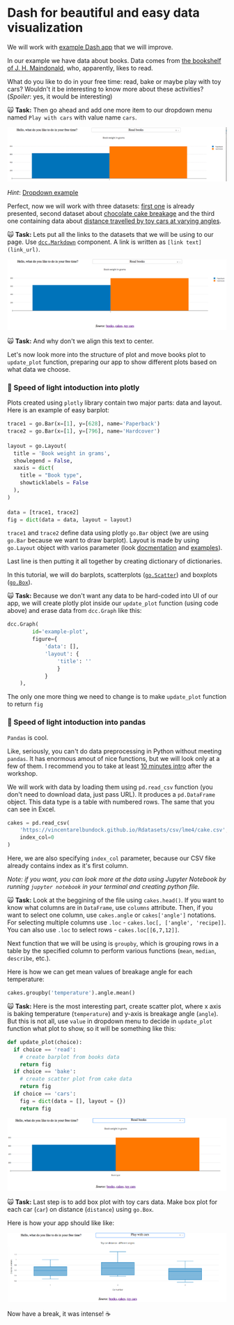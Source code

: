 # Dash for beautiful and easy data visualization

We will work with [example Dash app](https://github.com/anastazie/dash-pycon-2018/blob/master/example_project.py) 
that we will improve.

In our example we have data about books. Data comes from 
[the bookshelf of J. H. Maindonald](http://math.furman.edu/~dcs/courses/math47/R/library/DAAG/html/allbacks.html), 
who, apparently, likes to read.

What do you like to do in your free time: read, bake or maybe play with toy cars? 
Wouldn't it be interesting to know more about these activities? (*Spoiler*: yes, it would be interesting)

:scream_cat: **Task:** Then go ahead and add one more item to our dropdown menu named `Play with cars` with value name `cars`.

![](https://github.com/anastazie/dash-pycon-2018/blob/master/animated1.gif)

*Hint*: [Dropdown example](https://dash.plot.ly/dash-core-components/dropdown)

Perfect, now we will work with three datasets: [first one](https://vincentarelbundock.github.io/Rdatasets/doc/DAAG/allbacks.html) is already presented,
second dataset about [chocolate cake breakage](https://vincentarelbundock.github.io/Rdatasets/doc/lme4/cake.html)
and the third one containing data about [distance travelled by toy cars at varying angles](http://math.furman.edu/~dcs/courses/math47/R/library/DAAG/html/toycars.html). 

:scream_cat: **Task:** Lets put all the links to the datasets that we will be using to our page. Use [`dcc.Markdown`](https://dash.plot.ly/dash-core-components/markdown) component. A link is written as `[link text](link_url)`.

![](https://github.com/anastazie/dash-pycon-2018/blob/master/markdown_source.png)

:scream_cat: **Task:** And why don't we align this text to center.

Let's now look more into the structure of plot and move books plot to `update_plot` function, preparing our app to show different plots based on what data we choose.

###  🚀 Speed of light intoduction into plotly

Plots created using `plotly` library contain two major parts: data and layout. Here is an example of easy barplot:
```python
trace1 = go.Bar(x=[1], y=[628], name='Paperback')
trace2 = go.Bar(x=[1], y=[796], name='Hardcover')

layout = go.Layout(
  title = 'Book weight in grams',
  showlegend = False,
  xaxis = dict(
    title = "Book type",
    showticklabels = False
  ),
)

data = [trace1, trace2]
fig = dict(data = data, layout = layout)
```

`trace1` and `trace2` define data using plotly `go.Bar` object (we are using `go.Bar` because we want to draw barplot). 
Layout is made by using `go.Layout` object with varios parameter (look [docmentation](https://plot.ly/python/reference/) 
and [examples](https://plot.ly/python/bar-charts/)).

Last line is then putting it all together by creating dictionary of dictionaries.

In this tutorial, we will do barplots, scatterplots ([`go.Scatter`](https://plot.ly/python/line-and-scatter/)) and boxplots ([`go.Box`](https://plot.ly/python/box-plots/)).

:scream_cat: **Task:** Because we don't want any data to be hard-coded into UI of our app, we will create plotly plot inside our `update_plot` function (using code above) and erase data from `dcc.Graph` like this:
```python
dcc.Graph(
        id='example-plot',
        figure={
            'data': [],
            'layout': {
                'title': ''
                }
            }
    ),
```
The only one more thing we need to change is to make `update_plot` function to return `fig`

###  🚀 Speed of light intoduction into pandas

`Pandas` is cool. 

Like, seriously, you can't do data preprocessing in Python without meeting `pandas`. It has enormous amout of nice functions, but we will look only at a few of them. I recommend you to take at least [10 minutes intro](https://pandas.pydata.org/pandas-docs/stable/10min.html) after the workshop.

We will work with data by loading them using `pd.read_csv` function (you don't need to download data, just pass URL). It produces a `pd.DataFrame` object. This data type is a table with numbered rows. The same that you can see in Excel. 

```python
cakes = pd.read_csv(
    'https://vincentarelbundock.github.io/Rdatasets/csv/lme4/cake.csv',
    index_col=0
)
```
Here, we are also specifying `index_col` parameter, because our CSV fike already contains index as it's first column.

*Note: if you want, you can look more at the data using Jupyter Notebook by running `jupyter notebook` in your terminal and creating python file.*

:scream_cat: **Task:** Look at the beggining of the file using `cakes.head()`. 
If you want to know what columns are in `DataFrame`, use `columns` attribute. Then, if you want to select one column, use `cakes.angle` or `cakes['angle']` notations. For selecting multiple columns use `.loc` - `cakes.loc[, ['angle', 'recipe]]`. You can also use `.loc` to select rows - `cakes.loc[[6,7,12]]`.

Next function that we will be using is `groupby`, which is grouping rows in a table by the specified column to perform various functions (`mean`, `median`, `describe`, etc.).

Here is how we can get mean values of breakage angle for each temperature:

```python
cakes.groupby('temperature').angle.mean()
```

:scream_cat: **Task:** Here is the most interesting part, create scatter plot, where x axis is baking temperature (`temperature`) and y-axis is breakage angle (`angle`). But this is not all, use `value` in dropdown menu to decide in `update_plot` function what plot to show, so it will be something like this:

```python
def update_plot(choice):
  if choice == 'read':
    # create barplot from books data
    return fig
  if choice == 'bake':
    # create scatter plot from cake data
    return fig
  if choice == 'cars':
    fig = dict(data = [], layout = {})
    return fig
```
![](https://github.com/anastazie/dash-pycon-2018/blob/master/animated2.gif)

:scream_cat: **Task:** Last step is to add box plot with toy cars data. Make box plot for each car (`car`) on distance (`distance`) using `go.Box`.

Here is how your app should like like:

![](https://github.com/anastazie/dash-pycon-2018/blob/master/gif3_3.png)

Now have a break, it was intense! ☕
